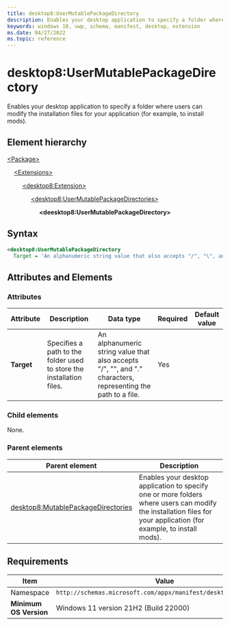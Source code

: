 ```yaml
---
title: desktop8:UserMutablePackageDirectory
description: Enables your desktop application to specify a folder where users can modify the installation files for your application (for example, to install mods).
keywords: windows 10, uwp, schema, manifest, desktop, extension
ms.date: 04/27/2022
ms.topic: reference
---
```


# desktop8:UserMutablePackageDirectory

Enables your desktop application to specify a folder where users can modify the installation files for your application (for example, to install mods).

## Element hierarchy

[\<Package\>](element-package.md)

&nbsp;&nbsp;&nbsp;&nbsp;[\<Extensions\>](element-extensions.md)

&nbsp;&nbsp;&nbsp;&nbsp; &nbsp;&nbsp;&nbsp;&nbsp;[\<desktop8:Extension\>](element-desktop8-extension.md)

&nbsp;&nbsp;&nbsp;&nbsp; &nbsp;&nbsp;&nbsp;&nbsp; &nbsp;&nbsp;&nbsp;&nbsp;[\<desktop8:UserMutablePackageDirectories\>](element-desktop8-usermutablepackagedirectories.md)

&nbsp;&nbsp;&nbsp;&nbsp; &nbsp;&nbsp;&nbsp;&nbsp; &nbsp;&nbsp;&nbsp;&nbsp; &nbsp;&nbsp;&nbsp;&nbsp;**\<deesktop8:UserMutablePackageDirectory\>**

## Syntax

```xml
<desktop8:UserMutablePackageDirectory
  Target = 'An alphanumeric string value that also accepts "/", "\", and "." characters, representing the path to a file.' />
```

## Attributes and Elements

### Attributes

| Attribute | Description | Data type | Required | Default value |
|-|-|-|-|-|
| **Target** | Specifies a path to the folder used to store the installation files. | An alphanumeric string value that also accepts "/", "\", and "." characters, representing the path to a file. | Yes |  |

### Child elements

None.

### Parent elements

| Parent element | Description |
|-|-|
| [desktop8:MutablePackageDirectories](element-desktop8-usermutablepackagedirectories.md) | Enables your desktop application to specify one or more folders where users can modify the installation files for your application (for example, to install mods). |

## Requirements

| Item  | Value  |
|--|--|
| Namespace | `http://schemas.microsoft.com/appx/manifest/desktop/windows10/8` |
| **Minimum OS Version** | Windows 11 version 21H2 (Build 22000) |
